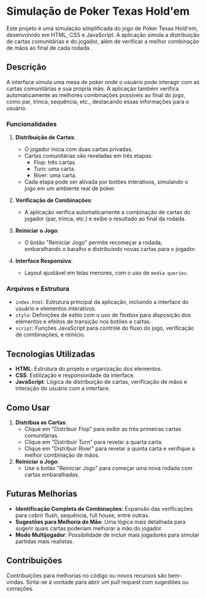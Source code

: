 # Simulação de Poker Texas Hold'em

Este projeto é uma simulação simplificada do jogo de Poker Texas Hold'em, desenvolvido em HTML, CSS e JavaScript. A aplicação simula a distribuição de cartas comunitárias e do jogador, além de verificar a melhor combinação de mãos ao final de cada rodada.

## Descrição

A interface simula uma mesa de poker onde o usuário pode interagir com as cartas comunitárias e sua própria mão. A aplicação também verifica automaticamente as melhores combinações possíveis ao final do jogo, como par, trinca, sequência, etc., destacando essas informações para o usuário.

### Funcionalidades

1. **Distribuição de Cartas**:
   - O jogador inicia com duas cartas privadas.
   - Cartas comunitárias são reveladas em três etapas:
     - Flop: três cartas.
     - Turn: uma carta.
     - River: uma carta.
   - Cada etapa pode ser ativada por botões interativos, simulando o jogo em um ambiente real de poker.

2. **Verificação de Combinações**:
   - A aplicação verifica automaticamente a combinação de cartas do jogador (par, trinca, etc.) e exibe o resultado ao final da rodada.

3. **Reiniciar o Jogo**:
   - O botão "Reiniciar Jogo" permite recomeçar a rodada, embaralhando o baralho e distribuindo novas cartas para o jogador.

4. **Interface Responsiva**:
   - Layout ajustável em telas menores, com o uso de `media queries`.

### Arquivos e Estrutura

- `index.html`: Estrutura principal da aplicação, incluindo a interface do usuário e elementos interativos.
- `style`: Definições de estilo com o uso de flexbox para disposição dos elementos e efeitos de transição nos botões e cartas.
- `script`: Funções JavaScript para controle do fluxo do jogo, verificação de combinações, e reinício.

## Tecnologias Utilizadas

- **HTML**: Estrutura do projeto e organização dos elementos.
- **CSS**: Estilização e responsividade da interface.
- **JavaScript**: Lógica de distribuição de cartas, verificação de mãos e interação do usuário com a interface.

## Como Usar

1. **Distribua as Cartas**:
   - Clique em "Distribuir Flop" para exibir as três primeiras cartas comunitárias.
   - Clique em "Distribuir Turn" para revelar a quarta carta.
   - Clique em "Distribuir River" para revelar a quinta carta e verifique a melhor combinação de mãos.
2. **Reiniciar o Jogo**:
   - Use o botão "Reiniciar Jogo" para começar uma nova rodada com cartas embaralhadas.

## Futuras Melhorias

- **Identificação Completa de Combinações**: Expansão das verificações para cobrir flush, sequência, full house, entre outras.
- **Sugestões para Melhoria de Mão**: Uma lógica mais detalhada para sugerir quais cartas poderiam melhorar a mão do jogador.
- **Modo Multijogador**: Possibilidade de incluir mais jogadores para simular partidas mais realistas.

## Contribuições

Contribuições para melhorias no código ou novos recursos são bem-vindas. Sinta-se à vontade para abrir um pull request com sugestões ou correções.

